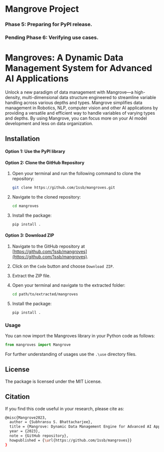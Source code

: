 # Mangrove Project

### Phase 5: Preparing for PyPI release.
### Pending Phase 6: Verifying use cases.

# Mangroves: A Dynamic Data Management System for Advanced AI Applications

Unlock a new paradigm of data management with Mangrove—a high-density, multi-dimensional data structure engineered to streamline variable handling across various depths and types. Mangrove simplifies data management in Robotics, NLP, computer vision and other AI applications by providing a versatile and efficient way to handle variables of varying types and depths. By using Mangrove, you can focus more on your AI model development and less on data organization.

## Installation

#### Option 1: Use the PyPI library



#### Option 2: Clone the GitHub Repository

1. Open your terminal and run the following command to clone the repository:
    ```bash
    git clone https://github.com/1ssb/mangroves.git
    ```
   
2. Navigate to the cloned repository:
    ```bash
    cd mangroves
    ```

3. Install the package:
    ```bash
    pip install .
    ```

#### Option 3: Download ZIP

1. Navigate to the GitHub repository at [https://github.com/1ssb/mangroves](https://github.com/1ssb/mangroves).

2. Click on the `Code` button and choose `Download ZIP`.

3. Extract the ZIP file.

4. Open your terminal and navigate to the extracted folder:
    ```bash
    cd path/to/extracted/mangroves
    ```

5. Install the package:
    ```bash
    pip install .
    ```
    
### Usage

You can now import the Mangroves library in your Python code as follows:

```python
from mangroves import Mangrove
```

For further understanding of usages use the ```.\use``` directory files.

## License

The package is licensed under the MIT License.

## Citation

If you find this code useful in your research, please cite as:

```bash
@misc{Mangrove2023,
  author = {Subhransu S. Bhattacharjee},
  title = {Mangrove: Dynamic Data Management Engine for Advanced AI Applications},
  year = {2023},
  note = {GitHub repository},
  howpublished = {\url{https://github.com/1ssb/mangroves}}
}
```
